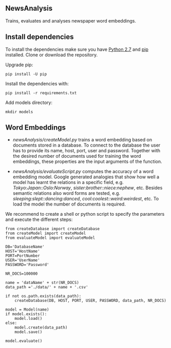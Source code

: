 ## NewsAnalysis

Trains, evaluates and analyses newspaper word embeddings.

## Install dependencies
To install the dependencies make sure you have [Python 2.7](https://www.python.org/download/releases/2.7/) and [pip](https://pip.pypa.io/en/stable/) installed. Clone or download the repository.

Upgrade pip:
```
pip install -U pip
```

Install the dependencies with:
```
pip install -r requirements.txt
```
Add models directory:
```
mkdir models
```

## Word Embeddings

- *newsAnalysis/createModel.py* trains a word embedding based on documents stored in a database. To connect to the database the user has to provide its name, host, port, user and password. Together with the desired number of documents used for training the word embeddings, these properties are the input arguments of the function.

- *newsAnalysis/evaluateScript.py* computes the accuracy of a word embedding model. Google generated analogies that show how well a model has learnt the relations in a specific field, e.g. *Tokyo:Japan::Oslo:Norway*, *sister:brother::niece:nephew*, etc. Besides semantic relations also word forms are tested, e.g. *sleeping:slept::dancing:danced*, *cool:coolest::weird:weirdest*, etc.
To load the model the number of documents is required.

We recommend to create a shell or python script to specify the parameters and execute the different steps:

```
from createDatabase import createDatabase
from createModel import createModel
from evaluateModel import evaluateModel

DB='DatabaseName'
HOST='HostName'
PORT=PortNumber
USER='UserName'
PASSWORD='Password'

NR_DOCS=100000

name = 'dataName' + str(NR_DOCS)
data_path ='./data/' + name + '.csv'

if not os.path.exists(data_path):
    createDatabase(DB, HOST, PORT, USER, PASSWORD, data_path, NR_DOCS)

model = Model(name)
if model.exists():
    model.load()
else:
    model.create(data_path)
    model.save()

model.evaluate()
```

